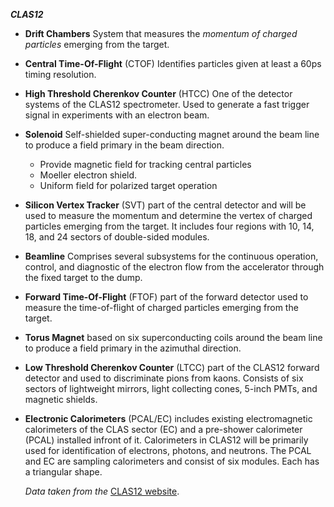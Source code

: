 ***CLAS12***

- **Drift Chambers** System that measures the *momentum of charged particles* emerging from the target.
- **Central Time-Of-Flight** (CTOF) Identifies particles given at least a 60ps timing resolution.
- **High Threshold Cherenkov Counter** (HTCC) One of the detector systems of the CLAS12 spectrometer. Used to generate a fast trigger signal in experiments with an electron beam.
- **Solenoid** Self-shielded super-conducting magnet around the beam line to produce a field primary in the beam direction.
	- Provide magnetic field for tracking central particles 
	- Moeller electron shield.
	- Uniform field for polarized target operation
- **Silicon Vertex Tracker** (SVT) part of the central detector and will be used to measure the momentum and determine the vertex of charged particles emerging from the target. It includes four regions with 10, 14, 18, and 24 sectors of double-sided modules.
- **Beamline** Comprises several subsystems for the continuous operation, control, and diagnostic of the electron flow from the accelerator through the fixed target to the dump.
- **Forward Time-Of-Flight** (FTOF) part of the forward detector used to measure the time-of-flight of charged particles emerging from the target.
- **Torus Magnet** based on six superconducting coils around the beam line to produce a field primary in the azimuthal direction.
- **Low Threshold Cherenkov Counter** (LTCC) part of the CLAS12 forward detector and used to discriminate pions from kaons. Consists of six sectors of lightweight mirrors, light collecting cones, 5-inch PMTs, and magnetic shields.
- **Electronic Calorimeters** (PCAL/EC) includes existing electromagnetic calorimeters of the CLAS sector (EC) and a pre-shower calorimeter (PCAL) installed infront of it. Calorimeters in CLAS12 will be primarily used for identification of electrons, photons, and neutrons. The PCAL and EC are sampling calorimeters and consist of six modules. Each has a triangular shape.

    *Data taken from the* [CLAS12 website](http://www.jlab.org/Hall-B/clas12-web/).